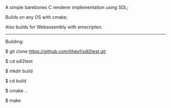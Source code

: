 A simple barebones C renderer implementation using SDL;

Builds on any OS with cmake;

Also builds for Webassembly with emscripten.

------------------------------

Building:

$ git clone https://github.com/tjhexf/sdl2test.git

$ cd sdl2test

$ mkdir build

$ cd build

$ cmake ..

$ make
